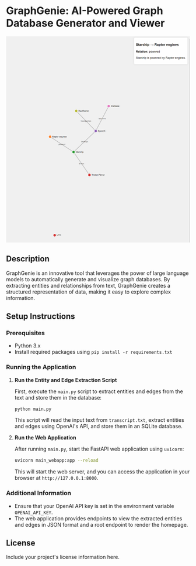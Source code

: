 # GraphGenie: AI-Powered Graph Database Generator and Viewer

![GraphGenie Overview](readme_imgs/1image.png)

## Description
GraphGenie is an innovative tool that leverages the power of large language models to automatically generate and visualize graph databases. By extracting entities and relationships from text, GraphGenie creates a structured representation of data, making it easy to explore complex information.

## Setup Instructions

### Prerequisites
- Python 3.x
- Install required packages using `pip install -r requirements.txt`

### Running the Application

1. **Run the Entity and Edge Extraction Script**

   First, execute the `main.py` script to extract entities and edges from the text and store them in the database:

   ```bash
   python main.py
   ```

   This script will read the input text from `transcript.txt`, extract entities and edges using OpenAI's API, and store them in an SQLite database.

2. **Run the Web Application**

   After running `main.py`, start the FastAPI web application using `uvicorn`:

   ```bash
   uvicorn main_webapp:app --reload
   ```

   This will start the web server, and you can access the application in your browser at `http://127.0.0.1:8000`.

### Additional Information

- Ensure that your OpenAI API key is set in the environment variable `OPENAI_API_KEY`.
- The web application provides endpoints to view the extracted entities and edges in JSON format and a root endpoint to render the homepage.

## License
Include your project's license information here.
